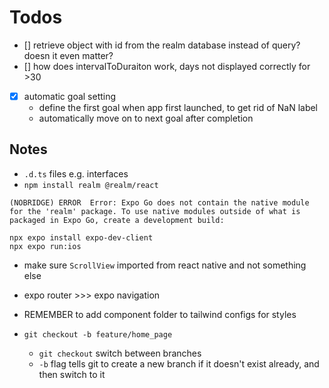 
# Todos
- [] retrieve object with id from the realm database instead of query? doesn it even matter?
- [] how does intervalToDuraiton work, days not displayed correctly for >30
- [x] automatic goal setting
    - define the first goal when app first launched, to get rid of NaN label
    - automatically move on to next goal after completion


## Notes
- `.d.ts` files e.g. interfaces
- `npm install realm @realm/react`
```
(NOBRIDGE) ERROR  Error: Expo Go does not contain the native module for the 'realm' package. To use native modules outside of what is packaged in Expo Go, create a development build:

npx expo install expo-dev-client
npx expo run:ios
```

- make sure `ScrollView` imported from react native and not something else
- expo router >>> expo navigation

- REMEMBER to add component folder to tailwind configs for styles


- `git checkout -b feature/home_page`
    - `git checkout` switch between branches
    - `-b` flag tells git to create a new branch if it doesn't exist already, and then switch to it